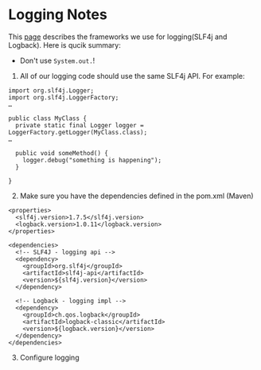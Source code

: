 # Logging Notes

This [page](http://gordondickens.com/wordpress/2013/03/27/sawing-through-the-java-loggers/) describes the frameworks we use for logging(SLF4j and Logback). Here is qucik summary:

* Don't use `System.out.`!

1. All of our logging code should use the same SLF4j API. For example:

```
import org.slf4j.Logger;
import org.slf4j.LoggerFactory;
…

public class MyClass {
  private static final Logger logger = LoggerFactory.getLogger(MyClass.class);
…

  public void someMethod() {
    logger.debug("something is happening");
  }

}
```

2. Make sure you have the dependencies defined in the pom.xml (Maven)

```
<properties>
  <slf4j.version>1.7.5</slf4j.version>
  <logback.version>1.0.11</logback.version>
</properties>

<dependencies>
  <!-- SLF4J - logging api -->
  <dependency>
    <groupId>org.slf4j</groupId>
    <artifactId>slf4j-api</artifactId>
    <version>${slf4j.version}</version>
  </dependency>

  <!-- Logback - logging impl -->
  <dependency>
    <groupId>ch.qos.logback</groupId>
    <artifactId>logback-classic</artifactId>
    <version>${logback.version}</version>
  </dependency>
</dependencies>

```
3. Configure logging 
